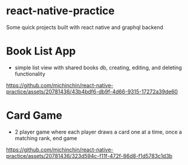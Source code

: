 # react-native-practice
Some quick projects built with react native and graphql backend

# Book List App
- simple list view with shared books db, creating, editing, and deleting functionality

https://github.com/michinchin/react-native-practice/assets/20781436/43b4bdf6-db9f-4d66-9315-17272a39de60

# Card Game
- 2 player game where each player draws a card one at a time, once a matching rank, end game

https://github.com/michinchin/react-native-practice/assets/20781436/323d594c-f11f-472f-86d8-f1d5783c1d3b

